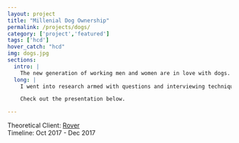 ```yaml
---
layout: project
title: "Millenial Dog Ownership"
permalink: /projects/dogs/
category: ['project','featured']
tags: ['hcd']
hover_catch: "hcd"
img: dogs.jpg
sections:
  intro: |
    The new generation of working men and women are in love with dogs. Millennials are quick to spoil their "#furbaby". What technology and household innovations exist in this space? How does dog ownership change when owners become real parents?
  long: |
    I went into research armed with questions and interviewing techniques, eager to learn about the secret life of these pets. After a few months of recurring research and synthesis, I was able to formulate a handful of “How Might We” statements and a brief presentation to convey their meaning. These statements were created as a means to aide in further ideation for Rover.

    Check out the presentation below.

---
```


Theoretical Client: [Rover](https://www.rover.com/)  
Timeline: Oct 2017 - Dec 2017